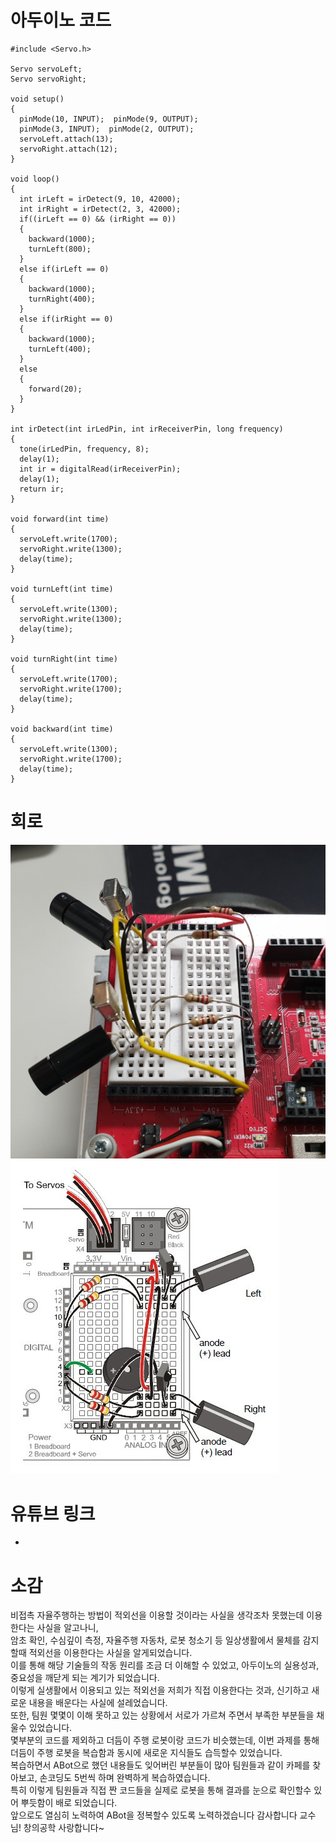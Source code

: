 # 아두이노 코드
```
#include <Servo.h>
 
Servo servoLeft;
Servo servoRight;
 
void setup()                           
{
  pinMode(10, INPUT);  pinMode(9, OUTPUT); 
  pinMode(3, INPUT);  pinMode(2, OUTPUT);
  servoLeft.attach(13);                
  servoRight.attach(12);           
}  
 
void loop()                             
{
  int irLeft = irDetect(9, 10, 42000);      
  int irRight = irDetect(2, 3, 42000);   
  if((irLeft == 0) && (irRight == 0))       
  {
    backward(1000);                     
    turnLeft(800);                     
  }
  else if(irLeft == 0)                       
  {
    backward(1000);                     
    turnRight(400);                  
  }
  else if(irRight == 0)                  
  {
    backward(1000);                     
    turnLeft(400);                       
  }
  else                                    
  {
    forward(20);                        
  }
}

int irDetect(int irLedPin, int irReceiverPin, long frequency)
{
  tone(irLedPin, frequency, 8);            
  delay(1);                              
  int ir = digitalRead(irReceiverPin);     
  delay(1);                             
  return ir;                             
}  

void forward(int time)                     
{
  servoLeft.write(1700);       
  servoRight.write(1300);      
  delay(time);                     
}

void turnLeft(int time)            
{
  servoLeft.write(1300);    
  servoRight.write(1300);     
  delay(time);
}

void turnRight(int time)            
{
  servoLeft.write(1700);   
  servoRight.write(1700);    
  delay(time);
}

void backward(int time)
{
  servoLeft.write(1300);
  servoRight.write(1700);
  delay(time);
}
```
# 회로

![IR](/Source/IR.jpg)
![IR회로](/Source/IR회로.jpg)

# 유튜브 링크
-   

# 소감

비접촉 자율주행하는 방법이 적외선을 이용할 것이라는 사실을 생각조차 못했는데 이용한다는 사실을 알고나니,  
암초 확인, 수심깊이 측정, 자율주행 자동차, 로봇 청소기 등 일상생활에서 물체를 감지할때 적외선을 이용한다는 사실을 알게되었습니다.  
이를 통해 해당 기술들의 작동 원리를 조금 더 이해할 수 있었고, 아두이노의 실용성과, 중요성을 깨닫게 되는 계기가 되었습니다.  
이렇게 실생활에서 이용되고 있는 적외선을 저희가 직접 이용한다는 것과, 신기하고 새로운 내용을 배운다는 사실에 설레었습니다.  
또한, 팀원 몇몇이 이해 못하고 있는 상황에서 서로가 가르쳐 주면서 부족한 부분들을 채울수 있었습니다.  
몇부분의 코드를 제외하고 더듬이 주행 로봇이랑 코드가 비슷했는데, 이번 과제를 통해 더듬이 주행 로봇을 복습함과 동시에 새로운 지식들도 습득할수 있었습니다.  
복습하면서 ABot으로 했던 내용들도 잊어버린 부분들이 많아 팀원들과 같이 카페를 찾아보고, 손코딩도 5번씩 하며 완벽하게 복습하였습니다.  
특히 이렇게 팀원들과 직접 짠 코드들을 실제로 로봇을 통해 결과를 눈으로 확인할수 있어 뿌듯함이 배로 되었습니다.  
앞으로도 열심히 노력하여 ABot을 정복할수 있도록 노력하겠습니다 감사합니다 교수님! 창의공학 사랑합니다~
